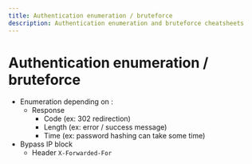 ```yaml
---
title: Authentication enumeration / bruteforce
description: Authentication enumeration and bruteforce cheatsheets
---
```


# Authentication enumeration / bruteforce 

- Enumeration depending on :
    - Response
        - Code (ex: 302 redirection)
        - Length (ex: error / success message)
        - Time (ex: password hashing can take some time)
- Bypass IP block
    - Header `X-Forwarded-For`
